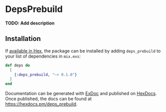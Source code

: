 # DepsPrebuild

**TODO: Add description**

## Installation

If [available in Hex](https://hex.pm/docs/publish), the package can be installed
by adding `deps_prebuild` to your list of dependencies in `mix.exs`:

```elixir
def deps do
  [
    {:deps_prebuild, "~> 0.1.0"}
  ]
end
```

Documentation can be generated with [ExDoc](https://github.com/elixir-lang/ex_doc)
and published on [HexDocs](https://hexdocs.pm). Once published, the docs can
be found at <https://hexdocs.pm/deps_prebuild>.

